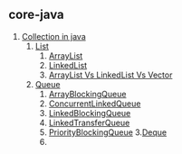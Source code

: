 ## core-java

1. [Collection in java](https://github.com/BrajeshKumarchaudhary/core_java-Data_Structure_Algorithm/blob/master/src/com/java/Collection/JavaCollection.java)
     1. [List]()
          1. [ArrayList](https://github.com/BrajeshKumarchaudhary/core_java-Data_Structure_Algorithm/blob/master/src/com/java/Collection/MyArrayList.java)
          2. [LinkedList](https://github.com/BrajeshKumarchaudhary/core_java-Data_Structure_Algorithm/blob/master/src/com/java/Collection/MyLinkedlist.java)
          3. [ArrayList Vs LinkedList Vs Vector](https://github.com/BrajeshKumarchaudhary/core_java-Data_Structure_Algorithm/blob/master/src/com/java/Collection/ArrayList_LinkedList_vector.java)
     2. [Queue](https://github.com/BrajeshKumarchaudhary/core_java-Data_Structure_Algorithm/tree/master/src/com/java/Collection/Queue)
          1. [ArrayBlockingQueue](https://github.com/BrajeshKumarchaudhary/core_java-Data_Structure_Algorithm/blob/master/src/com/java/Collection/Queue/ArrayBlockingqueue.java)
          2. [ConcurrentLinkedQueue](https://github.com/BrajeshKumarchaudhary/core_java-Data_Structure_Algorithm/blob/master/src/com/java/Collection/Queue/ConcurrentLinkedqueue.java)
          3. [LinkedBlockingQueue](https://github.com/BrajeshKumarchaudhary/core_java-Data_Structure_Algorithm/blob/master/src/com/java/Collection/Queue/LinkedBlockingqueue.java)
          4. [LinkedTransferQueue](https://github.com/BrajeshKumarchaudhary/core_java-Data_Structure_Algorithm/blob/master/src/com/java/Collection/Queue/LinkedTransferqueue.java)
          5. [PriorityBlockingQueue](https://github.com/BrajeshKumarchaudhary/core_java-Data_Structure_Algorithm/blob/master/src/com/java/Collection/Queue/PriorityBlockingqueue.java)
    3.[Deque]()
          1. []()
